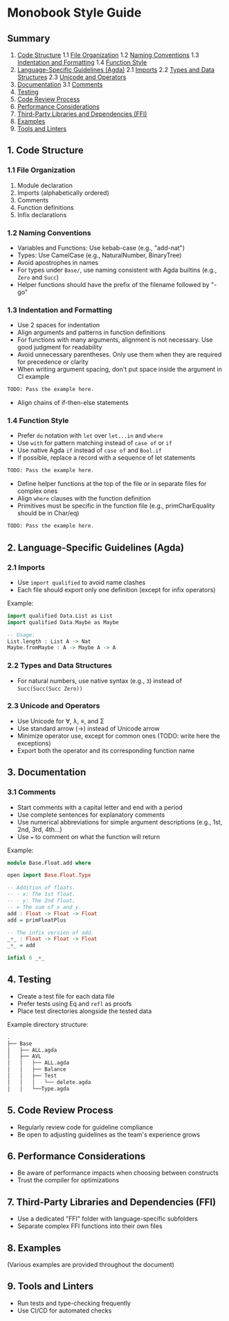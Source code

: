 # Monobook Style Guide

## Summary
1. [Code Structure](#1-code-structure)
   1.1 [File Organization](#11-file-organization)
   1.2 [Naming Conventions](#12-naming-conventions)
   1.3 [Indentation and Formatting](#13-indentation-and-formatting)
   1.4 [Function Style](#14-function-style)
2. [Language-Specific Guidelines (Agda)](#2-language-specific-guidelines-agda)
   2.1 [Imports](#21-imports)
   2.2 [Types and Data Structures](#22-types-and-data-structures)
   2.3 [Unicode and Operators](#23-unicode-and-operators)
3. [Documentation](#3-documentation)
   3.1 [Comments](#31-comments)
4. [Testing](#4-testing)
5. [Code Review Process](#5-code-review-process)
6. [Performance Considerations](#6-performance-considerations)
7. [Third-Party Libraries and Dependencies (FFI)](#7-third-party-libraries-and-dependencies-ffi)
8. [Examples](#8-examples)
9. [Tools and Linters](#9-tools-and-linters)

## 1. Code Structure

### 1.1 File Organization
1. Module declaration
2. Imports (alphabetically ordered)
3. Comments
4. Function definitions
5. Infix declarations

### 1.2 Naming Conventions
- Variables and Functions: Use kebab-case (e.g., "add-nat")
- Types: Use CamelCase (e.g., NaturalNumber, BinaryTree)
- Avoid apostrophes in names
- For types under `Base/`, use naming consistent with Agda builtins (e.g., `Zero` and `Succ`)
- Helper functions should have the prefix of the filename followed by "-go"

### 1.3 Indentation and Formatting
- Use 2 spaces for indentation
- Align arguments and patterns in function definitions
- For functions with many arguments, alignment is not necessary. Use good judgment for readability
- Avoid unnecessary parentheses. Only use them when they are required for precedence or clarity
- When writing argument spacing, don't put space inside the argument in CI example

```agda
TODO: Pass the example here.
```

- Align chains of if-then-else statements

### 1.4 Function Style
- Prefer `do` notation with `let` over `let...in` and `where`
- Use `with` for pattern matching instead of `case of` or `if`
- Use native Agda `if` instead of `case of` and `Bool.if`
- If possible, replace a record with a sequence of let statements

```agda
TODO: Pass the example here.
```

- Define helper functions at the top of the file or in separate files for complex ones
- Align `where` clauses with the function definition
- Primitives must be specific in the function file (e.g., primCharEquality should be in Char/eq)

```agda
TODO: Pass the example here.
```

## 2. Language-Specific Guidelines (Agda)

### 2.1 Imports
- Use `import qualified` to avoid name clashes
- Each file should export only one definition (except for infix operators)

Example:
```agda
import qualified Data.List as List
import qualified Data.Maybe as Maybe

-- Usage:
List.length : List A -> Nat
Maybe.fromMaybe : A -> Maybe A -> A
```

### 2.2 Types and Data Structures
- For natural numbers, use native syntax (e.g., `3`) instead of `Succ(Succ(Succ Zero))`

### 2.3 Unicode and Operators
- Use Unicode for ∀, λ, ≡, and Σ
- Use standard arrow (->) instead of Unicode arrow
- Minimize operator use, except for common ones (TODO: write here the exceptions)
- Export both the operator and its corresponding function name

## 3. Documentation

### 3.1 Comments
- Start comments with a capital letter and end with a period
- Use complete sentences for explanatory comments
- Use numerical abbreviations for simple argument descriptions (e.g., 1st, 2nd, 3rd, 4th...)
- Use `=` to comment on what the function will return

Example:

```hs
module Base.Float.add where

open import Base.Float.Type

-- Addition of floats.
-- - x: The 1st float.
-- - y: The 2nd float.
-- = The sum of x and y.
add : Float -> Float -> Float
add = primFloatPlus

-- The infix version of add.
_+_ : Float -> Float -> Float
_+_ = add

infixl 6 _+_
```

## 4. Testing
- Create a test file for each data file
- Prefer tests using Eq and `refl` as proofs
- Place test directories alongside the tested data

Example directory structure:
```md
.
├── Base
│   ├── ALL.agda
│   ├── AVL
│   │   ├── ALL.agda
│   │   ├── Balance
│   │   ├── Test
│   │   │   └── delete.agda
│   │   └──Type.agda
```

## 5. Code Review Process
- Regularly review code for guideline compliance
- Be open to adjusting guidelines as the team's experience grows

## 6. Performance Considerations
- Be aware of performance impacts when choosing between constructs
- Trust the compiler for optimizations

## 7. Third-Party Libraries and Dependencies (FFI)
- Use a dedicated "FFI" folder with language-specific subfolders
- Separate complex FFI functions into their own files

## 8. Examples
(Various examples are provided throughout the document)

## 9. Tools and Linters
- Run tests and type-checking frequently
- Use CI/CD for automated checks
